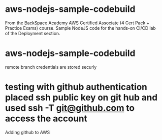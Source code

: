 # aws-nodejs-sample-codebuild
From the BackSpace Academy AWS Certified Associate (4 Cert Pack + Practice Exams) course.
Sample NodeJS code for the hands-on CI/CD lab of the Deployment section.


# aws-nodejs-sample-codebuild
remote branch credentials are stored securly


#  testing with github authentication placed ssh public key on git hub and used ssh -T git@github.com to access the account
Adding github to AWS
